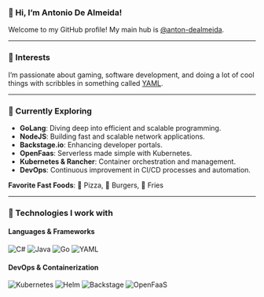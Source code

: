 ### 👋 Hi, I’m Antonio De Almeida!

Welcome to my GitHub profile! My main hub is [@anton-dealmeida](https://github.com/anton-dealmeida).

---

### 👀 Interests

I’m passionate about gaming, software development, and doing a lot of cool things with scribbles in something called [YAML](https://yaml.org/).

---

### 🌱 Currently Exploring

- **GoLang**: Diving deep into efficient and scalable programming.
- **NodeJS**: Building fast and scalable network applications.
- **Backstage.io**: Enhancing developer portals.
- **OpenFaas**: Serverless made simple with Kubernetes.
- **Kubernetes & Rancher**: Container orchestration and management.
- **DevOps**: Continuous improvement in CI/CD processes and automation.

**Favorite Fast Foods**: 🍕 Pizza, 🍔 Burgers, 🍟 Fries

---

### 🚀 Technologies I work with

#### Languages & Frameworks

![C#](https://img.shields.io/badge/C%23-%239146C1.svg?style=for-the-badge&logo=c-sharp&logoColor=white)
![Java](https://img.shields.io/badge/Java-%23ED8B00.svg?style=for-the-badge&logo=java&logoColor=white)
![Go](https://img.shields.io/badge/Go-%2300ADD8.svg?style=for-the-badge&logo=go&logoColor=white)
![YAML](https://img.shields.io/badge/YAML-%23000000.svg?style=for-the-badge&logo=yaml&logoColor=white)

#### DevOps & Containerization

![Kubernetes](https://img.shields.io/badge/Kubernetes-%23326CE5.svg?style=for-the-badge&logo=kubernetes&logoColor=white)
![Helm](https://img.shields.io/badge/Helm-%230F1689.svg?style=for-the-badge&logo=helm&logoColor=white)
![Backstage](https://img.shields.io/badge/Backstage-%23000000.svg?style=for-the-badge&logo=backstage&logoColor=white)
![OpenFaaS](https://img.shields.io/badge/OpenFaaS-%23563D7C.svg?style=for-the-badge&logo=openfaas&logoColor=white)

<!---
adealmeida-aa/adealmeida-aa is a ✨ special ✨ repository because its `README.md` (this file) appears on your GitHub profile.
You can click the Preview link to take a look at your changes.
--->
